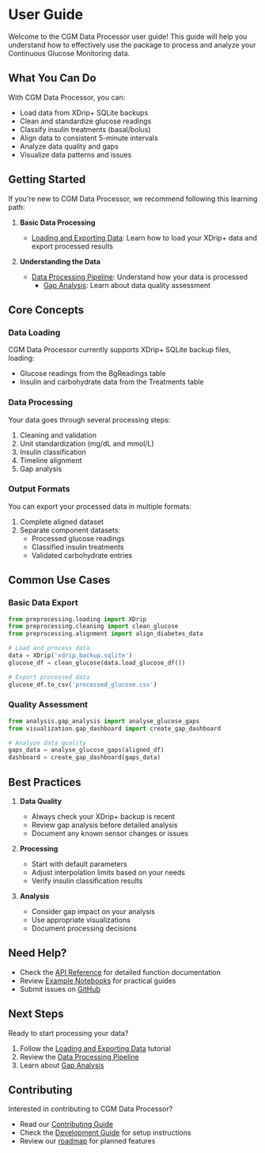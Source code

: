 # User Guide

Welcome to the CGM Data Processor user guide! This guide will help you understand how to effectively use the package to process and analyze your Continuous Glucose Monitoring data.

## What You Can Do

With CGM Data Processor, you can:

- Load data from XDrip+ SQLite backups
- Clean and standardize glucose readings
- Classify insulin treatments (basal/bolus)
- Align data to consistent 5-minute intervals
- Analyze data quality and gaps
- Visualize data patterns and issues

## Getting Started

If you're new to CGM Data Processor, we recommend following this learning path:

1. **Basic Data Processing**
    - [Loading and Exporting Data](tutorials/load_and_export_data.md): Learn how to load your XDrip+ data and export processed results

2. **Understanding the Data**
    - [Data Processing Pipeline](concepts/processing_pipeline.md): Understand how your data is processed
      - [Gap Analysis](concepts/gap_analysis.md): Learn about data quality assessment

## Core Concepts

### Data Loading
CGM Data Processor currently supports XDrip+ SQLite backup files, loading:

- Glucose readings from the BgReadings table
- Insulin and carbohydrate data from the Treatments table

### Data Processing
Your data goes through several processing steps:

1. Cleaning and validation
2. Unit standardization (mg/dL and mmol/L)
3. Insulin classification
4. Timeline alignment
5. Gap analysis

### Output Formats
You can export your processed data in multiple formats:

1. Complete aligned dataset
2. Separate component datasets:
   - Processed glucose readings
   - Classified insulin treatments
   - Validated carbohydrate entries

## Common Use Cases

### Basic Data Export
```python
from preprocessing.loading import XDrip
from preprocessing.cleaning import clean_glucose
from preprocessing.alignment import align_diabetes_data

# Load and process data
data = XDrip('xdrip_backup.sqlite')
glucose_df = clean_glucose(data.load_glucose_df())

# Export processed data
glucose_df.to_csv('processed_glucose.csv')
```

### Quality Assessment
```python
from analysis.gap_analysis import analyse_glucose_gaps
from visualization.gap_dashboard import create_gap_dashboard

# Analyze data quality
gaps_data = analyse_glucose_gaps(aligned_df)
dashboard = create_gap_dashboard(gaps_data)
```

## Best Practices

1. **Data Quality**
    - Always check your XDrip+ backup is recent
    - Review gap analysis before detailed analysis
    - Document any known sensor changes or issues

2. **Processing**
    - Start with default parameters
    - Adjust interpolation limits based on your needs
    - Verify insulin classification results

3. **Analysis**
    - Consider gap impact on your analysis
    - Use appropriate visualizations
    - Document processing decisions

## Need Help?

- Check the [API Reference](../api/index.md) for detailed function documentation
- Review [Example Notebooks](tutorials/load_and_export_data.md) for practical guides
- Submit issues on [GitHub](https://github.com/Warren8824/cgm-data-processor/issues)

## Next Steps

Ready to start processing your data?

1. Follow the [Loading and Exporting Data](tutorials/load_and_export_data.md) tutorial
2. Review the [Data Processing Pipeline](concepts/processing_pipeline.md)
3. Learn about [Gap Analysis](concepts/gap_analysis.md)

## Contributing

Interested in contributing to CGM Data Processor?

- Read our [Contributing Guide](../development/contributing.md)
- Check the [Development Guide](../development/contributing.md) for setup instructions
- Review our [roadmap](../development/roadmap.md) for planned features